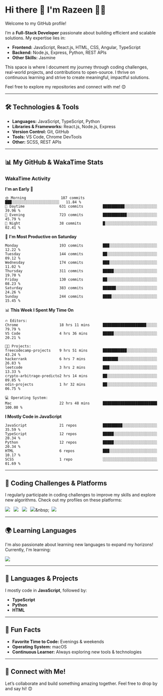 # Hi there 👋 I'm Razeen 👩‍💻

Welcome to my GitHub profile!  

I’m a **Full-Stack Developer** passionate about building efficient and scalable solutions. My expertise lies in:  
- **Frontend:** JavaScript, React.js, HTML, CSS, Angular, TypeScript
- **Backend:** Node.js, Express, Python, REST APIs
- **Other Skills:** Jasmine

This space is where I document my journey through coding challenges, real-world projects, and contributions to open-source. I thrive on continuous learning and strive to create meaningful, impactful solutions.  

Feel free to explore my repositories and connect with me! 😊  

---

## 🛠️ Technologies & Tools  
- **Languages:** JavaScript, TypeScript, Python  
- **Libraries & Frameworks:** React.js, Node.js, Express  
- **Version Control:** Git, GitHub  
- **Tools:** VS Code, Chrome DevTools  
- **Other:** SCSS, REST APIs  

---


## 📊 My GitHub & WakaTime Stats

### **WakaTime Activity**

<!--START_SECTION:waka-->
**I'm an Early 🐤** 

```text
🌞 Morning                187 commits         ███░░░░░░░░░░░░░░░░░░░░░░   11.84 % 
🌆 Daytime                631 commits         ██████████░░░░░░░░░░░░░░░   39.96 % 
🌃 Evening                723 commits         ███████████░░░░░░░░░░░░░░   45.79 % 
🌙 Night                  38 commits          █░░░░░░░░░░░░░░░░░░░░░░░░   02.41 % 
```
📅 **I'm Most Productive on Saturday** 

```text
Monday                   193 commits         ███░░░░░░░░░░░░░░░░░░░░░░   12.22 % 
Tuesday                  144 commits         ██░░░░░░░░░░░░░░░░░░░░░░░   09.12 % 
Wednesday                174 commits         ███░░░░░░░░░░░░░░░░░░░░░░   11.02 % 
Thursday                 311 commits         █████░░░░░░░░░░░░░░░░░░░░   19.70 % 
Friday                   130 commits         ██░░░░░░░░░░░░░░░░░░░░░░░   08.23 % 
Saturday                 383 commits         ██████░░░░░░░░░░░░░░░░░░░   24.26 % 
Sunday                   244 commits         ████░░░░░░░░░░░░░░░░░░░░░   15.45 % 
```


📊 **This Week I Spent My Time On** 

```text
🔥 Editors: 
Chrome                   18 hrs 11 mins      ████████████████████░░░░░   79.79 % 
VS Code                  4 hrs 36 mins       █████░░░░░░░░░░░░░░░░░░░░   20.21 % 

🐱‍💻 Projects: 
freecodecamp-projects    9 hrs 51 mins       ███████████░░░░░░░░░░░░░░   43.24 % 
hackerrank               6 hrs 7 mins        ███████░░░░░░░░░░░░░░░░░░   26.83 % 
leetcode                 3 hrs 2 mins        ███░░░░░░░░░░░░░░░░░░░░░░   13.33 % 
crypto-arbitrage-predicto2 hrs 14 mins       ██░░░░░░░░░░░░░░░░░░░░░░░   09.85 % 
odin-projects            1 hr 32 mins        ██░░░░░░░░░░░░░░░░░░░░░░░   06.75 % 

💻 Operating System: 
Mac                      22 hrs 48 mins      █████████████████████████   100.00 % 
```

**I Mostly Code in JavaScript** 

```text
JavaScript               21 repos            █████████░░░░░░░░░░░░░░░░   35.59 % 
TypeScript               12 repos            █████░░░░░░░░░░░░░░░░░░░░   20.34 % 
Python                   12 repos            █████░░░░░░░░░░░░░░░░░░░░   20.34 % 
HTML                     6 repos             ███░░░░░░░░░░░░░░░░░░░░░░   10.17 % 
SCSS                     1 repo              ░░░░░░░░░░░░░░░░░░░░░░░░░   01.69 % 
```




<!--END_SECTION:waka-->


---

## 🌟 Coding Challenges & Platforms  
I regularly participate in coding challenges to improve my skills and explore new algorithms. Check out my profiles on these platforms:  

[![](https://img.shields.io/badge/-LeetCode-FFA116?style=for-the-badge&logo=LeetCode&logoColor=black)](https://leetcode.com/u/srazeen)&nbsp;&nbsp;
[![](https://img.shields.io/badge/-Hackerrank-2EC866?style=for-the-badge&logo=HackerRank&logoColor=white)](https://www.hackerrank.com/profile/razeen_m_shaikh)&nbsp;&nbsp;
[![](https://img.shields.io/badge/freecodecamp-27273D?style=for-the-badge&logo=freecodecamp&logoColor=white)](https://www.freecodecamp.org/razeen)&nbsp;&nbsp;
[![](https://img.shields.io/badge/Exercism-009CAB?style=for-the-badge&logo=exercism&logoColor=white)]([https://exercism.io](https://exercism.org/profiles/Razeen-Shaikh))&nbsp;&nbsp;
[![](https://img.shields.io/badge/coding%20ninjas-DD6620?style=for-the-badge&logo=codingninjas&logoColor=white)](https://www.naukri.com/code360/profile/razeen)

---

## 🌍 Learning Languages  
I'm also passionate about learning new languages to expand my horizons! Currently, I'm learning:

[![](https://img.shields.io/badge/Duolingo-58CC02?style=for-the-badge&logo=Duolingo&logoColor=white)](https://www.duolingo.com/profile/razeen_shaikh)

---

## 🚀 Languages & Projects  
I mostly code in **JavaScript**, followed by:  
- **TypeScript**  
- **Python**  
- **HTML**  

---

## 🌟 Fun Facts  
- **Favorite Time to Code:** Evenings & weekends  
- **Operating System:** macOS  
- **Continuous Learner:** Always exploring new tools & technologies  

---

## 💬 Connect with Me!  
Let’s collaborate and build something amazing together. Feel free to drop by and say hi! 😊  


